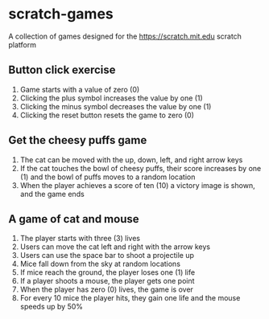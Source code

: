 # scratch-games
A collection of games designed for the https://scratch.mit.edu scratch platform

## Button click exercise
1. Game starts with a value of zero (0)
2. Clicking the plus symbol increases the value by one (1)
3. Clicking the minus symbol decreases the value by one (1)
4. Clicking the reset button resets the game to zero (0) 

## Get the cheesy puffs game
1. The cat can be moved with the up, down, left, and right arrow keys
2. If the cat touches the bowl of cheesy puffs, their score increases by one (1) and the bowl of puffs moves to a random location
3. When the player achieves a score of ten (10) a victory image is shown, and the game ends

## A game of cat and mouse
1. The player starts with three (3) lives
2. Users can move the cat left and right with the arrow keys
3. Users can use the space bar to shoot a projectile up
4. Mice fall down from the sky at random locations
5. If mice reach the ground, the player loses one (1) life
6. If a player shoots a mouse, the player gets one point
7. When the player has zero (0) lives, the game is over
8. For every 10 mice the player hits, they gain one life and the mouse speeds up by 50%